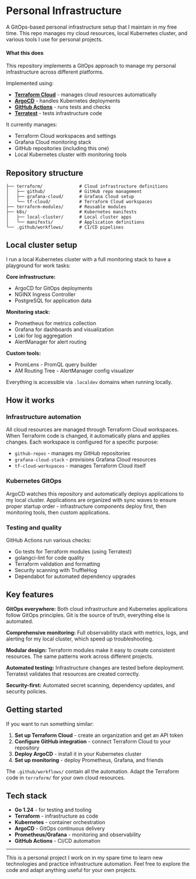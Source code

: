 # Personal Infrastructure

A GitOps-based personal infrastructure setup that I maintain in my free time. This repo manages my cloud resources, local Kubernetes cluster, and various tools I use for personal projects.

#### What this does

This repository implements a GitOps approach to manage my personal infrastructure across different platforms.

Implemented using:
- **[Terraform Cloud](https://cloud.hashicorp.com/products/terraform)** - manages cloud resources automatically
- **[ArgoCD](https://argo-cd.readthedocs.io/en/stable/)** - handles Kubernetes deployments
- **[GitHub Actions](https://github.com/features/actions)** - runs tests and checks
- **[Terratest](https://terratest.gruntwork.io/)** - tests infrastructure code

It currently manages:
- Terraform Cloud workspaces and settings
- Grafana Cloud monitoring stack
- GitHub repositories (including this one)
- Local Kubernetes cluster with monitoring tools

## Repository structure

```
├── terraform/              # Cloud infrastructure definitions
│   ├── github/             # GitHub repo management
│   ├── grafana-cloud/      # Grafana Cloud setup
│   └── tf-cloud/           # Terraform Cloud workspaces
├── terraform-modules/      # Reusable modules
├── k8s/                    # Kubernetes manifests
│   ├── local-cluster/      # Local cluster apps
│   └── manifests/          # Application definitions
└── .github/workflows/      # CI/CD pipelines
```

## Local cluster setup

I run a local Kubernetes cluster with a full monitoring stack to have a playground for work tasks:

**Core infrastructure:**
- ArgoCD for GitOps deployments
- NGINX Ingress Controller
- PostgreSQL for application data

**Monitoring stack:**
- Prometheus for metrics collection
- Grafana for dashboards and visualization
- Loki for log aggregation
- AlertManager for alert routing

**Custom tools:**
- PromLens - PromQL query builder
- AM Routing Tree - AlertManager config visualizer

Everything is accessible via `.localdev` domains when running locally.

## How it works

### Infrastructure automation
All cloud resources are managed through Terraform Cloud workspaces. When Terraform code is changed, it automatically plans and applies changes. Each workspace is configured for a specific purpose:
- `github-repos` - manages my GitHub repositories
- `grafana-cloud-stack` - provisions Grafana Cloud resources
- `tf-cloud-workspaces` - manages Terraform Cloud itself

### Kubernetes GitOps
ArgoCD watches this repository and automatically deploys applications to my local cluster. Applications are organized with sync waves to ensure proper startup order - infrastructure components deploy first, then monitoring tools, then custom applications.

### Testing and quality
GitHub Actions run various checks:
- Go tests for Terraform modules (using Terratest)
- golangci-lint for code quality
- Terraform validation and formatting
- Security scanning with TruffleHog
- Dependabot for automated dependency upgrades

## Key features

**GitOps everywhere:** Both cloud infrastructure and Kubernetes applications follow GitOps principles. Git is the source of truth, everything else is automated.

**Comprehensive monitoring:** Full observability stack with metrics, logs, and alerting for my local cluster, which speed up troubleshooting.

**Modular design:** Terraform modules make it easy to create consistent resources. The same patterns work across different projects.

**Automated testing:** Infrastructure changes are tested before deployment. Terratest validates that resources are created correctly.

**Security-first:** Automated secret scanning, dependency updates, and security policies.

## Getting started

If you want to run something similar:

1. **Set up Terraform Cloud** - create an organization and get an API token
2. **Configure GitHub integration** - connect Terraform Cloud to your repository
3. **Deploy ArgoCD** - install it in your Kubernetes cluster
4. **Set up monitoring** - deploy Prometheus, Grafana, and friends

The `.github/workflows/` contain all the automation. Adapt the Terraform code in `terraform/` for your own cloud resources.

## Tech stack

- **Go 1.24** - for testing and tooling
- **Terraform** - infrastructure as code
- **Kubernetes** - container orchestration  
- **ArgoCD** - GitOps continuous delivery
- **Prometheus/Grafana** - monitoring and observability
- **GitHub Actions** - CI/CD automation

---

This is a personal project I work on in my spare time to learn new technologies and practice infrastructure automation. Feel free to explore the code and adapt anything useful for your own projects.